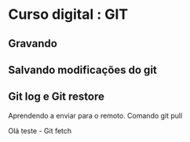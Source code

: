 # Curso digital : GIT

## Gravando

## Salvando modificações do git

## Git log e Git restore

Aprendendo a enviar para o remoto.
Comando git pull

Olá teste - Git fetch
